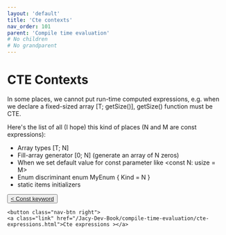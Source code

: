 ```yaml
---
layout: 'default'
title: 'Cte contexts'
nav_order: 101
parent: 'Compile time evaluation'
# No children
# No grandparent
---
```


# CTE Contexts

In some places, we cannot put run-time computed expressions, e.g. when we declare a fixed-sized array <span class="inline-code highlight-jc hljs">[T; <span class="hljs-title function_ invoke__">getSize</span>()]</span>,
<span class="inline-code highlight-jc hljs"><span class="hljs-title function_ invoke__">getSize</span>()</span> function must be CTE.

Here's the list of all (I hope) this kind of places (<span class="inline-code highlight-jc hljs">N</span> and <span class="inline-code highlight-jc hljs">M</span> are <span class="inline-code highlight-jc hljs"><span class="hljs-keyword">const</span></span> expressions):

* Array types <span class="inline-code highlight-jc hljs">[T; N]</span>
* Fill-array generator <span class="inline-code highlight-jc hljs">[<span class="hljs-number">0</span>; N]</span> (generate an array of <span class="inline-code highlight-jc hljs">N</span> zeros)
* When we set default value for <span class="inline-code highlight-jc hljs"><span class="hljs-keyword">const</span></span> parameter like <span class="inline-code highlight-jc hljs">&lt;<span class="hljs-keyword">const</span> N: usize = M&gt;</span>
* Enum discriminant <span class="inline-code highlight-jc hljs"><span class="hljs-keyword">enum</span> <span class="hljs-title class_">MyEnum</span> { Kind = N }</span>
* <span class="inline-code highlight-jc hljs"><span class="hljs-keyword">static</span></span> items initializers
<div class="nav-btn-block">
    <button class="nav-btn left">
    <a class="link" href="/Jacy-Dev-Book/compile-time-evaluation/const-keyword.html">< Const keyword</a>
</button>

    <button class="nav-btn right">
    <a class="link" href="/Jacy-Dev-Book/compile-time-evaluation/cte-expressions.html">Cte expressions ></a>
</button>

</div>
